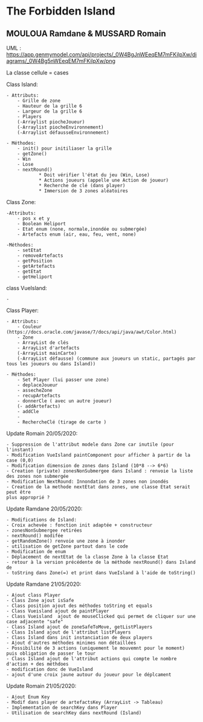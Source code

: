 # The Forbidden Island
## MOULOUA Ramdane & MUSSARD Romain


UML : https://app.genmymodel.com/api/projects/_0W4BgJnWEeqEM7mFKilpXw/diagrams/_0W4Bg5nWEeqEM7mFKilpXw/png

La classe cellule = cases

Class Island:

    - Attributs:
        - Grille de zone
        - Hauteur de la grille 6
        - Largeur de la grille 6 
        - Players 
        (-Arraylist piocheJoueur)
        (-Arraylist piocheEnvironnement)
        (-Arraylist défausseEnvironnement)
    
    - Méthodes:
        - init() pour initiliaser la grille
        - getZone()
        - Win
        - Lose
        - nextRound()
                * Doit vérifier l'état du jeu (Win, Lose)
                * Actions joueurs (appelle une Action de joueur)
                * Recherche de clé (dans player)
                * Immersion de 3 zones aléatoires
                
Class Zone:

    -Attributs:
        - pos x et y
        - Boolean Heliport 
        - Etat enum (none, normale,inondée ou submergée)
        - Artefacts enum (air, eau, feu, vent, none)

    -Méthodes:
        - setEtat
        - removeArtefacts
        - getPosition
        - getArtefacts
        - getEtat
        - getHeliport 


class VueIsland:
    
    -    




Class Player:

    - Attributs:
        - Couleur (https://docs.oracle.com/javase/7/docs/api/java/awt/Color.html)
        - Zone
        - ArrayList de clés
        - ArrayList d'artefacts
        (-ArrayList mainCarte)
        (-ArrayList défausse) (commune aux joueurs un static, partagés par tous les joueurs ou dans Island))
        
    - Méthodes:
        - Set Player (lui passer une zone)
        - deplaceJoueur
        - assecheZone
        - recupArtefacts
        - donnerCle ( avec un autre joueur)
        (- addArtefacts)
        - addCle
        - 
        - RechercheClé (tirage de carte )
        
        
Update Romain 20/05/2020:

    - Suppression de l'attribut modele dans Zone car inutile (pour l'instant)
    - Modification VueIsland paintComponent pour afficher à partir de la case (0,0)
    - Modification dimension de zones dans Island (10*8 --> 6*6)
    - Creation (private) zonesNonSubmergee dans Island : renvoie la liste des zones non submergée
    - Modification NextRound: Innondation de 3 zones non inondés
    - Creation de la methode nextEtat dans zones, une classe Etat serait peut être
    plus approprié ?
    
Update Ramdane 20/05/2020:
    
    - Modifications de Island:
    - Croix achevée : fonction init adaptée + constructeur
    - zonesNonSubmergee retirées
    - nextRound() modifée
    - getRandomZone() renvoie une zone à inonder
    - utilisation de getZone partout dans le code
    - Modification de enum
    - Déplacement de nextEtat de la classe Zone à la classe Etat
    - retour à la version précédente de la méthode nextRound() dans Island de
    - toString dans Zone(=) et print dans VueIsland à l'aide de toString()
   
Update Ramdane 21/05/2020:

    - Ajout class Player
    - Class Zone ajout isSafe
    - Class position ajout des méthodes toString et equals
    - Class Vueisland ajout de paintPlayer
    - Class Vueisland  ajout de mouseClicked qui permet de cliquer sur une case adjacente "safe"
    - Class Island ajout de zoneSafeToMove, getListPlayers 
    - Class Island ajout de l'attribut listPlayers
    - Class Island dans init instanciation de deux players
    - Ajout d'autres méthodes minimes non détaillées
    - Possibilité de 3 actions (uniquement le mouvemnt pour le moment) puis obligation de passer le tour
    - Class Island ajout de l'attribut actions qui compte le nombre d'action + des méthdoes
    - modification donc de VueIsland
    - ajout d'une croix jaune autour du joueur pour le déplcament
    
Update Romain 21/05/2020:

    - Ajout Enum Key
    - Modif dans player de artefactsKey (ArrayList -> Tableau)
    - Implementation de searchKey dans Player
    - Utilisation de searchKey dans nextRound (Island)